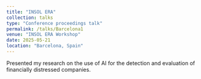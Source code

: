 ```yaml
---
title: "INSOL ERA"
collection: talks
type: "Conference proceedings talk"
permalink: /talks/Barcelona1
venue: "INSOL ERA Workshop"
date: 2025-05-21
location: "Barcelona, Spain"
---
```


Presented my research on the use of AI for the detection and evaluation of financially distressed companies.